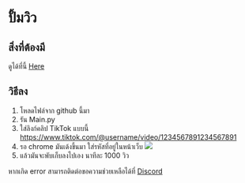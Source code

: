 # ปั้มวิว

## สิ่งที่ต้องมี

ดูได้ที่นี้ [Here](https://discord.com/invite/ePXpJgD)

## วิธีลง

1. โหลดไฟล์จาก github นี้มา
2. รัน Main.py
3. ใส่ลิงก์คลิป TikTok แบบนี้ https://www.tiktok.com/@username/video/1234567891234567891
4. รอ chrome มันเด้งขึ้นมา ใส่รหัสที่อยู่ในหน้าเว็บ ![](https://i.imgur.com/63NTRvx.png)
5. แล้วมันจะพับเก็บลงไปเอง นาทีละ 1000 วิว

หากเกิด error สามารถติดต่อขอความช่วยเหลือได้ที่ [Discord](https://discord.com/invite/ePXpJgD)
